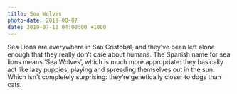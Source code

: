 ```yaml
---
title: Sea Wolves
photo-date: 2018-08-07
date: 2019-07-18 04:00:00 +1000
---
```

Sea Lions are everywhere in San Cristobal, and they’ve been left alone enough that they really don’t care about humans. The Spanish name for sea lions means ‘Sea Wolves’, which is much more appropriate: they basically act like lazy puppies, playing and spreading themselves out in the sun. Which isn't completely surprising: they’re genetically closer to dogs than cats.
